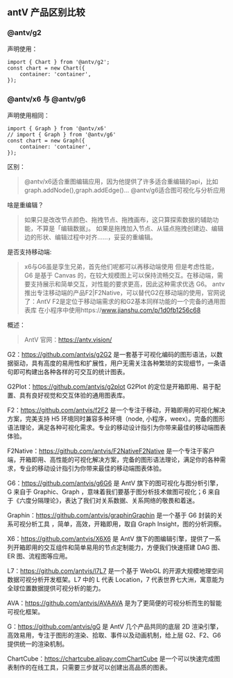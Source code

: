 <!--
 * @Descripttion: 
 * @version: 
 * @Author: lzy
 * @Date: 2021-04-25 09:44:31
 * @LastEditors: Andy
 * @LastEditTime: 2021-04-25 11:32:45
-->
## antV 产品区别比较

### @antv/g2

声明使用：

```
import { Chart } from '@antv/g2';
const chart = new Chart({
    container: 'container',
});

```
### @antv/x6 与 @antv/g6

声明使用相同：

```
import { Graph } from '@antv/x6'
// import { Graph } from '@antv/g6'
const chart = new Graph({
    container: 'container',
});

```

区别：
> @antv/x6适合重图编辑应用，因为他提供了许多适合重编辑的api，比如graph.addNode(),graph.addEdge()...
@antv/g6适合图可视化与分析应用

啥是重编辑？
>如果只是改改节点颜色、拖拽节点、拖拽画布，这只算探索数据的辅助功能，不算是「编辑数据」。
如果是拖拽加入节点、从锚点拖拽创建边、编辑边的形状、编辑过程中对齐……，妥妥的重编辑。

是否支持移动端:
> x6与G6虽是孪生兄弟，首先他们呢都可以再移动端使用
但是考虑性能，G6 是基于 Canvas 的，在较大规模图上可以保持流畅交互。在移动端，需要支持展示和简单交互，对性能的要求更高，因此这种需求优选 G6。
antv推出专注移动端的产品F2|F2Native，可以替代G2在移动端的使用，官网说了：AntV F2是定位于移动端需求的和G2基本同样功能的一个完备的通用图表库
在小程序中使用https://www.jianshu.com/p/1d0fb1256c68


概述：
>AntV 官网：https://antv.vision/

G2：https://github.com/antvis/g2G2 是一套基于可视化编码的图形语法，以数据驱动，具有高度的易用性和扩展性，用户无需关注各种繁琐的实现细节，一条语句即可构建出各种各样的可交互的统计图表。

G2Plot：https://github.com/antvis/g2plot
G2Plot 的定位是开箱即用、易于配置、具有良好视觉和交互体验的通用图表库。

F2：https://github.com/antvis/f2F2 是一个专注于移动，开箱即用的可视化解决方案，完美支持 H5 环境同时兼容多种环境（node, 小程序，weex）。完备的图形语法理论，满足各种可视化需求。专业的移动设计指引为你带来最佳的移动端图表体验。

F2Native：https://github.com/antvis/F2NativeF2Native 是一个专注于客户端，开箱即用、高性能的可视化解决方案，完备的图形语法理论，满足你的各种需求，专业的移动设计指引为你带来最佳的移动端图表体验。

G6：https://github.com/antvis/g6G6 是 AntV 旗下的图可视化与图分析引擎，G 来自于 Graphic、Graph ，意味着我们要基于图分析技术做图可视化；6 来自于《六度分隔理论》，表达了我们对关系数据、关系网络的敬畏和着迷。

Graphin：https://github.com/antvis/graphinGraphin 是一个基于 G6 封装的关系可视分析工具 ，简单，高效，开箱即用，取自 Graph Insight，图的分析洞察。

X6：https://github.com/antvis/X6X6 是 AntV 旗下的图编辑引擎，提供了一系列开箱即用的交互组件和简单易用的节点定制能力，方便我们快速搭建 DAG 图、ER 图、流程图等应用。

L7：https://github.com/antvis/l7L7 是一个基于 WebGL 的开源大规模地理空间数据可视分析开发框架。L7 中的 L 代表 Location，7 代表世界七大洲，寓意能为全球位置数据提供可视分析的能力。

AVA：https://github.com/antvis/AVAAVA 是为了更简便的可视分析而生的智能可视化框架。

G：https://github.com/antvis/gG 是 AntV 几个产品共同的底层 2D 渲染引擎，高效易用，专注于图形的渲染、拾取、事件以及动画机制，给上层 G2、F2、G6 提供统一的渲染机制。

ChartCube：https://chartcube.alipay.comChartCube 是一个可以快速完成图表制作的在线工具，只需要三步就可以创建出高品质的图表。
